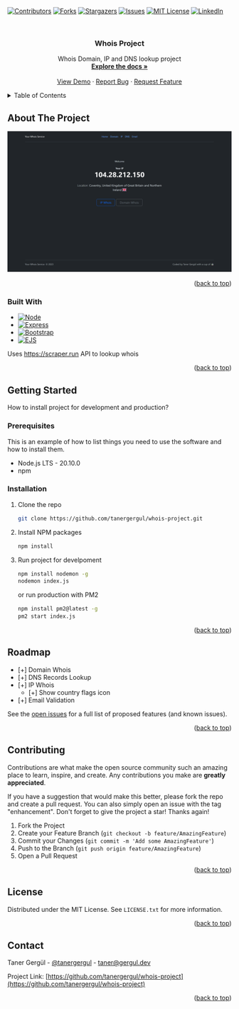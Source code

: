 <!-- Improved compatibility of back to top link: See: https://github.com/othneildrew/Best-README-Template/pull/73 -->
<a name="readme-top"></a>
<!--
*** Thanks for checking out the Best-README-Template. If you have a suggestion
*** that would make this better, please fork the repo and create a pull request
*** or simply open an issue with the tag "enhancement".
*** Don't forget to give the project a star!
*** Thanks again! Now go create something AMAZING! :D
-->



<!-- PROJECT SHIELDS -->
<!--
*** I'm using markdown "reference style" links for readability.
*** Reference links are enclosed in brackets [ ] instead of parentheses ( ).
*** See the bottom of this document for the declaration of the reference variables
*** for contributors-url, forks-url, etc. This is an optional, concise syntax you may use.
*** https://www.markdownguide.org/basic-syntax/#reference-style-links
-->
[![Contributors][contributors-shield]][contributors-url]
[![Forks][forks-shield]][forks-url]
[![Stargazers][stars-shield]][stars-url]
[![Issues][issues-shield]][issues-url]
[![MIT License][license-shield]][license-url]
[![LinkedIn][linkedin-shield]][linkedin-url]



<!-- PROJECT LOGO -->
<br />
<div align="center">

<h3 align="center">Whois Project</h3>

  <p align="center">
    Whois Domain, IP and DNS lookup project
    <br />
    <a href="https://github.com/tanergergul/whois-project"><strong>Explore the docs »</strong></a>
    <br />
    <br />
    <a href="https://whois-project.onrender.com">View Demo</a>
    ·
    <a href="https://github.com/tanergergul/whois-project/issues">Report Bug</a>
    ·
    <a href="https://github.com/tanergergul/whois-project/issues">Request Feature</a>
  </p>
</div>



<!-- TABLE OF CONTENTS -->
<details>
  <summary>Table of Contents</summary>
  <ol>
    <li>
      <a href="#about-the-project">About The Project</a>
      <ul>
        <li><a href="#built-with">Built With</a></li>
      </ul>
    </li>
    <li>
      <a href="#getting-started">Getting Started</a>
      <ul>
        <li><a href="#prerequisites">Prerequisites</a></li>
        <li><a href="#installation">Installation</a></li>
      </ul>
    </li>
    <li><a href="#roadmap">Roadmap</a></li>
    <li><a href="#contributing">Contributing</a></li>
    <li><a href="#license">License</a></li>
    <li><a href="#contact">Contact</a></li>
  </ol>
</details>



<!-- ABOUT THE PROJECT -->
## About The Project

[![Product Name Screen Shot][product-screenshot]](https://github.com/tanergergul/whois-project)

<p align="right">(<a href="#readme-top">back to top</a>)</p>



### Built With

* [![Node][Node.JS]][NodeJS-url]
* [![Express][Express.JS]][ExpressJS-url]
* [![Bootstrap][Bootstrap.com]][Bootstrap-url]
* [![EJS][E.JS]][EJS-url]

Uses https://scraper.run API to lookup whois

<p align="right">(<a href="#readme-top">back to top</a>)</p>



<!-- GETTING STARTED -->
## Getting Started

How to install project for development and production?

### Prerequisites

This is an example of how to list things you need to use the software and how to install them.

* Node.js LTS - 20.10.0
* npm

### Installation

1. Clone the repo
   ```sh
   git clone https://github.com/tanergergul/whois-project.git
   ```
2. Install NPM packages
   ```sh
   npm install
   ```
3. Run project for develpoment
   ```sh
   npm install nodemon -g
   nodemon index.js
   ```

   or run production with PM2
   ```sh
   npm install pm2@latest -g
   pm2 start index.js
   ```

<p align="right">(<a href="#readme-top">back to top</a>)</p>



<!-- ROADMAP -->
## Roadmap

- [+] Domain Whois
- [+] DNS Records Lookup
- [+] IP Whois
    - [+] Show country flags icon
- [+] Email Validation

See the [open issues](https://github.com/tanergergul/whois-project/issues) for a full list of proposed features (and known issues).

<p align="right">(<a href="#readme-top">back to top</a>)</p>



<!-- CONTRIBUTING -->
## Contributing

Contributions are what make the open source community such an amazing place to learn, inspire, and create. Any contributions you make are **greatly appreciated**.

If you have a suggestion that would make this better, please fork the repo and create a pull request. You can also simply open an issue with the tag "enhancement".
Don't forget to give the project a star! Thanks again!

1. Fork the Project
2. Create your Feature Branch (`git checkout -b feature/AmazingFeature`)
3. Commit your Changes (`git commit -m 'Add some AmazingFeature'`)
4. Push to the Branch (`git push origin feature/AmazingFeature`)
5. Open a Pull Request

<p align="right">(<a href="#readme-top">back to top</a>)</p>



<!-- LICENSE -->
## License

Distributed under the MIT License. See `LICENSE.txt` for more information.

<p align="right">(<a href="#readme-top">back to top</a>)</p>



<!-- CONTACT -->
## Contact

Taner Gergül - [@tanergergul](https://twitter.com/tanergergul) - taner@gergul.dev

Project Link: [https://github.com/tanergergul/whois-project](https://github.com/tanergergul/whois-project)

<p align="right">(<a href="#readme-top">back to top</a>)</p>


<!-- MARKDOWN LINKS & IMAGES -->
<!-- https://www.markdownguide.org/basic-syntax/#reference-style-links -->
[contributors-shield]: https://img.shields.io/github/contributors/tanergergul/whois-project.svg?style=for-the-badge
[contributors-url]: https://github.com/tanergergul/whois-project/graphs/contributors
[forks-shield]: https://img.shields.io/github/forks/tanergergul/whois-project.svg?style=for-the-badge
[forks-url]: https://github.com/tanergergul/whois-project/network/members
[stars-shield]: https://img.shields.io/github/stars/tanergergul/whois-project.svg?style=for-the-badge
[stars-url]: https://github.com/tanergergul/whois-project/stargazers
[issues-shield]: https://img.shields.io/github/issues/tanergergul/whois-project.svg?style=for-the-badge
[issues-url]: https://github.com/tanergergul/whois-project/issues
[license-shield]: https://img.shields.io/github/license/tanergergul/whois-project.svg?style=for-the-badge
[license-url]: https://github.com/tanergergul/whois-project/blob/master/LICENSE.txt
[linkedin-shield]: https://img.shields.io/badge/-LinkedIn-black.svg?style=for-the-badge&logo=linkedin&colorB=555
[linkedin-url]: https://linkedin.com/in/tanergergul
[product-screenshot]: public/images/screenshot.png
[Bootstrap.com]: https://img.shields.io/badge/Bootstrap-563D7C?style=for-the-badge&logo=bootstrap&logoColor=white
[Bootstrap-url]: https://getbootstrap.com
[Node.JS]: https://img.shields.io/badge/Node.js-43853D?style=for-the-badge&logo=node.js&logoColor=white
[NodeJS-url]: https://nodejs.org
[Express.JS]: https://img.shields.io/badge/Express.js-404D59?style=for-the-badge
[ExpressJS-url]: https://expressjs.com/
[E.JS]:https://img.shields.io/static/v1?style=for-the-badge&message=EJS&color=222222&logo=EJS&logoColor=B4CA65&label=
[EJS-url]: https://ejs.co/
